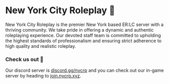# New York City Roleplay 🗽
New York City Roleplay is the premier New York based ER:LC server with a thriving community. We take pride in offering a dynamic and authentic roleplaying experience. Our devoted staff team is committed to upholding the highest standards of professionalism and ensuring strict adherence to high quality and realistic roleplay.

### Check us out 🤙
Our discord server is [discord.gg/nycrp](https://discord.gg/nycrp) and you can check out our in-game server by heading to [join.nycrp.xyz](https://join.nycrp.xyz/).
